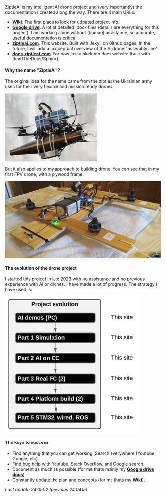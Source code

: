 ZiptieAI is my intelligent AI drone project and (very importantly) the documentation I created along the way. There are 4 main URLs:

- **[Wiki](https://github.com/terrytaylorbonn/auxdrone/wiki)**. The first place to look for udpated project info.
- **[Google drive](https://drive.google.com/drive/folders/1HrzLExPTAL5PIKx_j_y0GJ6_RANR8Tjm)**.  A lot of detailed .docx files (details are everything for this project). I am working alone without (human) assistance, so accurate, useful documentation is critical. 
- **[ziptieai.com](https://ziptieai.com)**. This website. Built with Jekyll on Github pages. In the future, I will add a conceptual overview of the AI drone "assembly line".
- **[docs.ziptieai.com](https://docs.ziptieai.com)**. For now just a skeleton docs website (built with ReadTheDocs/Sphinx). 
  
#### **Why the name "ZiptieAI"?**

The original idea for the name came from the zipties the Ukrainian army uses for their very flexible and mission ready drones.  

![drones](/assets/ziptiedrone2.png) 

But it also applies to my approach to building drone. You can see that in my first FPV drone, with a plywood frame. 

![drones](/assets/ziptiedrone3.png)

#### **The evolution of the drone project**

I started this project in late 2023 with no assistance and no previous experience with AI or drones. I have made a lot of progress. The strategy I have used is:

![Project evolution](assets/project_evolution.png)


#### **The keys to success**

- Find anything that you can get working. Search everywhere (Youtube, Google, etc).  
- Find bug help with Youtube, Stack Overflow, and Google search. 
- Document as much as possible (for me thats mainly my **[Google drive docs](https://drive.google.com/drive/folders/1HrzLExPTAL5PIKx_j_y0GJ6_RANR8Tjm)**).
- Constantly update the plan and concepts (for me thats my **[Wiki](https://github.com/terrytaylorbonn/auxdrone/wiki)**).

*Last update 24.0502 (previous 24.0415)*